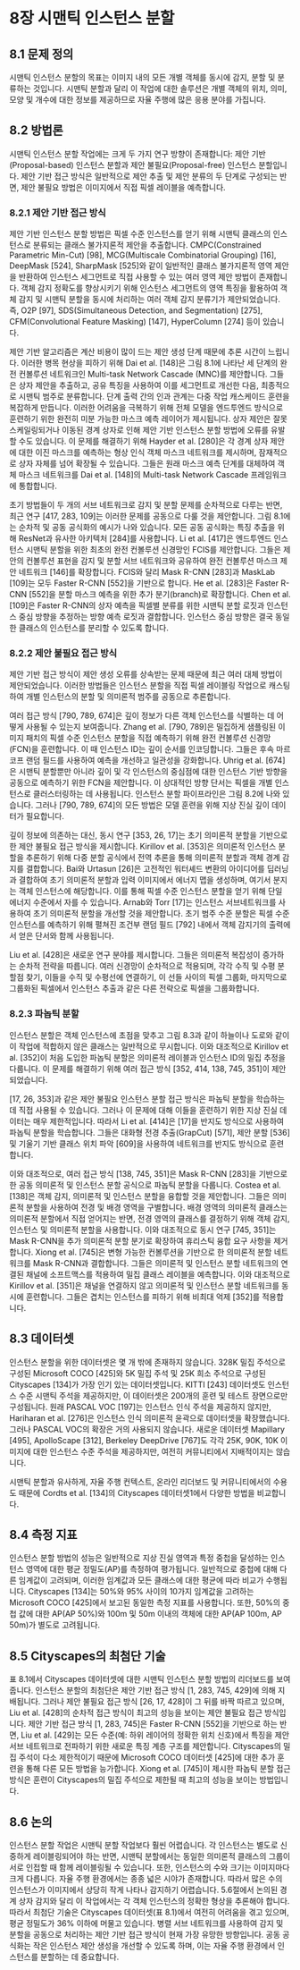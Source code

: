 # 8장 시맨틱 인스턴스 분할

## 8.1 문제 정의

시맨틱 인스턴스 분할의 목표는 이미지 내의 모든 개별 객체를 동시에 감지, 분할 및 분류하는 것입니다. 시맨틱 분할과 달리 이 작업에 대한 솔루션은 개별 객체의 위치, 의미, 모양 및 개수에 대한 정보를 제공하므로 자율 주행에 많은 응용 분야를 가집니다.

## 8.2 방법론

시맨틱 인스턴스 분할 작업에는 크게 두 가지 연구 방향이 존재합니다: 제안 기반(Proposal-based) 인스턴스 분할과 제안 불필요(Proposal-free) 인스턴스 분할입니다. 제안 기반 접근 방식은 일반적으로 제안 추출 및 제안 분류의 두 단계로 구성되는 반면, 제안 불필요 방법은 이미지에서 직접 픽셀 레이블을 예측합니다.

### 8.2.1 제안 기반 접근 방식

제안 기반 인스턴스 분할 방법은 픽셀 수준 인스턴스를 얻기 위해 시맨틱 클래스의 인스턴스로 분류되는 클래스 불가지론적 제안을 추출합니다. CMPC(Constrained Parametric Min-Cut) [98], MCG(Multiscale Combinatorial Grouping) [16], DeepMask [524], SharpMask [525]와 같이 일반적인 클래스 불가지론적 영역 제안을 반환하여 인스턴스 세그먼트로 직접 사용할 수 있는 여러 영역 제안 방법이 존재합니다. 객체 감지 정확도를 향상시키기 위해 인스턴스 세그먼트의 영역 특징을 활용하여 객체 감지 및 시맨틱 분할을 동시에 처리하는 여러 객체 감지 분류기가 제안되었습니다. 즉, O2P [97], SDS(Simultaneous Detection, and Segmentation) [275], CFM(Convolutional Feature Masking) [147], HyperColumn [274] 등이 있습니다.

제안 기반 알고리즘은 계산 비용이 많이 드는 제안 생성 단계 때문에 추론 시간이 느립니다. 이러한 병목 현상을 피하기 위해 Dai et al. [148]은 그림 8.1에 나타난 세 단계의 완전 컨볼루션 네트워크인 Multi-task Network Cascade (MNC)를 제안합니다. 그들은 상자 제안을 추출하고, 공유 특징을 사용하여 이를 세그먼트로 개선한 다음, 최종적으로 시맨틱 범주로 분류합니다. 단계 출력 간의 인과 관계는 다중 작업 캐스케이드 훈련을 복잡하게 만듭니다. 이러한 어려움을 극복하기 위해 전체 모델을 엔드투엔드 방식으로 훈련하기 위한 완전히 미분 가능한 마스크 예측 레이어가 제시됩니다. 상자 제안은 잘못 스케일링되거나 이동된 경계 상자로 인해 제안 기반 인스턴스 분할 방법에 오류를 유발할 수도 있습니다. 이 문제를 해결하기 위해 Hayder et al. [280]은 각 경계 상자 제안에 대한 이진 마스크를 예측하는 형상 인식 객체 마스크 네트워크를 제시하며, 잠재적으로 상자 자체를 넘어 확장될 수 있습니다. 그들은 원래 마스크 예측 단계를 대체하여 객체 마스크 네트워크를 Dai et al. [148]의 Multi-task Network Cascade 프레임워크에 통합합니다.

초기 방법들이 두 개의 서브 네트워크로 감지 및 분할 문제를 순차적으로 다루는 반면, 최근 연구 [417, 283, 109]는 이러한 문제를 공동으로 다룰 것을 제안합니다. 그림 8.1에는 순차적 및 공동 공식화의 예시가 나와 있습니다. 모든 공동 공식화는 특징 추출을 위해 ResNet과 유사한 아키텍처 [284]를 사용합니다. Li et al. [417]은 엔드투엔드 인스턴스 시맨틱 분할을 위한 최초의 완전 컨볼루션 신경망인 FCIS를 제안합니다. 그들은 제안의 컨볼루션 표현을 감지 및 분할 서브 네트워크와 공유하여 완전 컨볼루션 마스크 제안 네트워크 [146]를 확장합니다. FCIS와 달리 Mask R-CNN [283]과 MaskLab [109]는 모두 Faster R-CNN [552]을 기반으로 합니다. He et al. [283]은 Faster R-CNN [552]을 분할 마스크 예측을 위한 추가 분기(branch)로 확장합니다. Chen et al. [109]은 Faster R-CNN의 상자 예측을 픽셀별 분류를 위한 시맨틱 분할 로짓과 인스턴스 중심 방향을 추정하는 방향 예측 로짓과 결합합니다. 인스턴스 중심 방향은 결국 동일한 클래스의 인스턴스를 분리할 수 있도록 합니다.

### 8.2.2 제안 불필요 접근 방식

제안 기반 접근 방식이 제안 생성 오류를 상속받는 문제 때문에 최근 여러 대체 방법이 제안되었습니다. 이러한 방법들은 인스턴스 분할을 직접 픽셀 레이블링 작업으로 캐스팅하여 개별 인스턴스의 분할 및 의미론적 범주를 공동으로 추론합니다.

여러 접근 방식 [790, 789, 674]은 깊이 정보가 다른 객체 인스턴스를 식별하는 데 어떻게 사용될 수 있는지 보여줍니다. Zhang et al. [790, 789]은 밀집하게 샘플링된 이미지 패치의 픽셀 수준 인스턴스 분할을 직접 예측하기 위해 완전 컨볼루션 신경망(FCN)을 훈련합니다. 이 때 인스턴스 ID는 깊이 순서를 인코딩합니다. 그들은 후속 마르코프 랜덤 필드를 사용하여 예측을 개선하고 일관성을 강화합니다. Uhrig et al. [674]은 시맨틱 분할뿐만 아니라 깊이 및 각 인스턴스의 중심점에 대한 인스턴스 기반 방향을 공동으로 예측하기 위한 FCN을 제안합니다. 이 상대적인 방향 단서는 픽셀을 개별 인스턴스로 클러스터링하는 데 사용됩니다. 인스턴스 분할 파이프라인은 그림 8.2에 나와 있습니다. 그러나 [790, 789, 674]의 모든 방법은 모델 훈련을 위해 지상 진실 깊이 데이터가 필요합니다.

깊이 정보에 의존하는 대신, 동시 연구 [353, 26, 17]는 초기 의미론적 분할을 기반으로 한 제안 불필요 접근 방식을 제시합니다. Kirillov et al. [353]은 의미론적 인스턴스 분할을 추론하기 위해 다중 분할 공식에서 전역 추론을 통해 의미론적 분할과 객체 경계 감지를 결합합니다. Bai와 Urtasun [26]은 고전적인 워터셰드 변환의 아이디어를 딥러닝과 결합하여 초기 의미론적 분할과 입력 이미지에서 에너지 맵을 생성하며, 여기서 분지는 객체 인스턴스에 해당합니다. 이를 통해 픽셀 수준 인스턴스 분할을 얻기 위해 단일 에너지 수준에서 자를 수 있습니다. Arnab와 Torr [17]는 인스턴스 서브네트워크를 사용하여 초기 의미론적 분할을 개선할 것을 제안합니다. 초기 범주 수준 분할은 픽셀 수준 인스턴스를 예측하기 위해 펼쳐진 조건부 랜덤 필드 [792] 내에서 객체 감지기의 출력에서 얻은 단서와 함께 사용됩니다.

Liu et al. [428]은 새로운 연구 분야를 제시합니다. 그들은 의미론적 복잡성이 증가하는 순차적 전략을 따릅니다. 여러 신경망이 순차적으로 적용되며, 각각 수직 및 수평 분할점 찾기, 이들을 수직 및 수평선에 연결하기, 이 선들 사이의 픽셀 그룹화, 마지막으로 그룹화된 픽셀에서 인스턴스 추출과 같은 다른 전략으로 픽셀을 그룹화합니다.

### 8.2.3 파놉틱 분할

인스턴스 분할은 객체 인스턴스에 초점을 맞추고 그림 8.3과 같이 하늘이나 도로와 같이 이 작업에 적합하지 않은 클래스는 일반적으로 무시합니다. 이와 대조적으로 Kirillov et al. [352]이 처음 도입한 파놉틱 분할은 의미론적 레이블과 인스턴스 ID의 밀집 추정을 다룹니다. 이 문제를 해결하기 위해 여러 접근 방식 [352, 414, 138, 745, 351]이 제안되었습니다.

[17, 26, 353]과 같은 제안 불필요 인스턴스 분할 접근 방식은 파놉틱 분할을 학습하는 데 직접 사용될 수 있습니다. 그러나 이 문제에 대해 이들을 훈련하기 위한 지상 진실 데이터는 매우 제한적입니다. 따라서 Li et al. [414]은 [17]을 반지도 방식으로 사용하여 파놉틱 분할을 학습합니다. 그들은 대화형 전경 추출(GrapCut) [571], 제안 분할 [536] 및 기울기 기반 클래스 위치 파악 [609]을 사용하여 네트워크를 반지도 방식으로 훈련합니다.

이와 대조적으로, 여러 접근 방식 [138, 745, 351]은 Mask R-CNN [283]을 기반으로 한 공동 의미론적 및 인스턴스 분할 공식으로 파놉틱 분할을 다룹니다. Costea et al. [138]은 객체 감지, 의미론적 및 인스턴스 분할을 융합할 것을 제안합니다. 그들은 의미론적 분할을 사용하여 전경 및 배경 영역을 구별합니다. 배경 영역의 의미론적 클래스는 의미론적 분할에서 직접 얻어지는 반면, 전경 영역의 클래스를 결정하기 위해 객체 감지, 인스턴스 및 의미론적 분할을 사용합니다. 이와 대조적으로 동시 연구 [745, 351]는 Mask R-CNN을 추가 의미론적 분할 분기로 확장하여 휴리스틱 융합 요구 사항을 제거합니다. Xiong et al. [745]은 변형 가능한 컨볼루션을 기반으로 한 의미론적 분할 네트워크를 Mask R-CNN과 결합합니다. 그들은 의미론적 및 인스턴스 분할 네트워크의 연결된 채널에 소프트맥스를 적용하여 밀집 클래스 레이블을 예측합니다. 이와 대조적으로 Kirillov et al. [351]은 채널을 연결하지 않고 의미론적 및 인스턴스 분할 네트워크를 동시에 훈련합니다. 그들은 겹치는 인스턴스를 피하기 위해 비최대 억제 [352]를 적용합니다.

## 8.3 데이터셋

인스턴스 분할을 위한 데이터셋은 몇 개 밖에 존재하지 않습니다. 328K 밀집 주석으로 구성된 Microsoft COCO [425]와 5K 밀집 주석 및 25K 희소 주석으로 구성된 Cityscapes [134]가 가장 인기 있는 데이터셋입니다. KITTI [243] 데이터셋도 인스턴스 수준 시맨틱 주석을 제공하지만, 이 데이터셋은 200개의 훈련 및 테스트 장면으로만 구성됩니다. 원래 PASCAL VOC [197]는 인스턴스 인식 주석을 제공하지 않지만, Hariharan et al. [276]은 인스턴스 인식 의미론적 윤곽으로 데이터셋을 확장했습니다. 그러나 PASCAL VOC의 확장은 거의 사용되지 않습니다. 새로운 데이터셋 Mapillary [495], ApolloScape [312], Berkeley DeepDrive [767]도 각각 25K, 90K, 10K 이미지에 대한 인스턴스 수준 주석을 제공하지만, 여전히 커뮤니티에서 지배적이지는 않습니다.

시맨틱 분할과 유사하게, 자율 주행 컨텍스트, 온라인 리더보드 및 커뮤니티에서의 수용도 때문에 Cordts et al. [134]의 Cityscapes 데이터셋1에서 다양한 방법을 비교합니다.

## 8.4 측정 지표

인스턴스 분할 방법의 성능은 일반적으로 지상 진실 영역과 특정 중첩을 달성하는 인스턴스 영역에 대한 평균 정밀도(AP)를 측정하여 평가됩니다. 일반적으로 중첩에 대해 다른 임계값이 고려되며, 이러한 임계값과 모든 클래스에 대한 평균에 따라 비교가 수행됩니다. Cityscapes [134]는 50%와 95% 사이의 10가지 임계값을 고려하는 Microsoft COCO [425]에서 보고된 동일한 측정 지표를 사용합니다. 또한, 50%의 중첩 값에 대한 AP(AP 50%)와 100m 및 50m 이내의 객체에 대한 AP(AP 100m, AP 50m)가 별도로 고려됩니다.

## 8.5 Cityscapes의 최첨단 기술

표 8.1에서 Cityscapes 데이터셋에 대한 시맨틱 인스턴스 분할 방법의 리더보드를 보여줍니다. 인스턴스 분할의 최첨단은 제안 기반 접근 방식 [1, 283, 745, 429]에 의해 지배됩니다. 그러나 제안 불필요 접근 방식 [26, 17, 428]이 그 뒤를 바짝 따르고 있으며, Liu et al. [428]의 순차적 접근 방식이 최고의 성능을 보이는 제안 불필요 접근 방식입니다. 제안 기반 접근 방식 [1, 283, 745]은 Faster R-CNN [552]을 기반으로 하는 반면, Liu et al. [429]는 모든 수준(예: 하위 레이어의 정확한 위치 신호)에서 특징을 제안 서브 네트워크로 전파하기 위한 새로운 특징 계층 구조를 제안합니다. Cityscapes의 밀집 주석이 다소 제한적이기 때문에 Microsoft COCO 데이터셋 [425]에 대한 추가 훈련을 통해 다른 모든 방법을 능가합니다. Xiong et al. [745]이 제시한 파놉틱 분할 접근 방식은 훈련이 Cityscapes의 밀집 주석으로 제한될 때 최고의 성능을 보이는 방법입니다.

## 8.6 논의

인스턴스 분할 작업은 시맨틱 분할 작업보다 훨씬 어렵습니다. 각 인스턴스는 별도로 신중하게 레이블링되어야 하는 반면, 시맨틱 분할에서는 동일한 의미론적 클래스의 그룹이 서로 인접할 때 함께 레이블링될 수 있습니다. 또한, 인스턴스의 수와 크기는 이미지마다 크게 다릅니다. 자율 주행 환경에서는 종종 넓은 시야가 존재합니다. 따라서 많은 수의 인스턴스가 이미지에서 상당히 작게 나타나 감지하기 어렵습니다. 5.6절에서 논의된 경계 상자 감지와 달리 이 작업에서는 각 객체 인스턴스의 정확한 형상을 추론해야 합니다. 따라서 최첨단 기술은 Cityscapes 데이터셋(표 8.1)에서 여전히 어려움을 겪고 있으며, 평균 정밀도가 36% 이하에 머물고 있습니다. 병렬 서브 네트워크를 사용하여 감지 및 분할을 공동으로 처리하는 제안 기반 접근 방식이 현재 가장 유망한 방향입니다. 공동 공식화는 작은 인스턴스 제안 생성을 개선할 수 있도록 하며, 이는 자율 주행 환경에서 인스턴스를 분할하는 데 중요합니다.